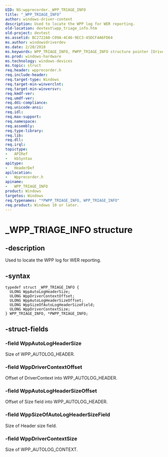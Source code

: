 ```yaml
---
UID: NS:wpprecorder._WPP_TRIAGE_INFO
title: "_WPP_TRIAGE_INFO"
author: windows-driver-content
description: Used to locate the WPP log for WER reporting.
old-location: devtest\wpp_triage_info.htm
old-project: devtest
ms.assetid: BC2722A8-C09A-4C46-9EC3-45DCF4A6FD64
ms.author: windowsdriverdev
ms.date: 2/20/2018
ms.keywords: WPP_TRIAGE_INFO, PWPP_TRIAGE_INFO structure pointer [Driver Development Tools], PWPP_TRIAGE_INFO, _WPP_TRIAGE_INFO, wpprecorder/PWPP_TRIAGE_INFO, devtest.wpp_triage_info, WPP_TRIAGE_INFO structure [Driver Development Tools], wpprecorder/WPP_TRIAGE_INFO, *PWPP_TRIAGE_INFO
ms.prod: windows-hardware
ms.technology: windows-devices
ms.topic: struct
req.header: wpprecorder.h
req.include-header: 
req.target-type: Windows
req.target-min-winverclnt: 
req.target-min-winversvr: 
req.kmdf-ver: 
req.umdf-ver: 
req.ddi-compliance: 
req.unicode-ansi: 
req.idl: 
req.max-support: 
req.namespace: 
req.assembly: 
req.type-library: 
req.lib: 
req.dll: 
req.irql: 
topictype:
-	APIRef
-	kbSyntax
apitype:
-	HeaderDef
apilocation:
-	Wpprecorder.h
apiname:
-	WPP_TRIAGE_INFO
product: Windows
targetos: Windows
req.typenames: "*PWPP_TRIAGE_INFO, WPP_TRIAGE_INFO"
req.product: Windows 10 or later.
---
```


# _WPP_TRIAGE_INFO structure


## -description


Used to locate the WPP log
for WER reporting.


## -syntax


````
typedef struct _WPP_TRIAGE_INFO {
  ULONG WppAutoLogHeaderSize;
  ULONG WppDriverContextOffset;
  ULONG WppAutoLogHeaderSizeOffset;
  ULONG WppSizeOfAutoLogHeaderSizeField;
  ULONG WppDriverContextSize;
} WPP_TRIAGE_INFO, *PWPP_TRIAGE_INFO;
````


## -struct-fields




### -field WppAutoLogHeaderSize

Size of WPP_AUTOLOG_HEADER.


### -field WppDriverContextOffset

Offset of DriverContext into WPP_AUTOLOG_HEADER.


### -field WppAutoLogHeaderSizeOffset

Offset of Size field into WPP_AUTOLOG_HEADER.


### -field WppSizeOfAutoLogHeaderSizeField

 Size of Header size field.


### -field WppDriverContextSize

 Size of WPP_AUTOLOG_CONTEXT.

